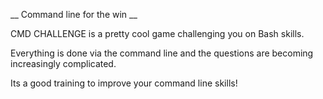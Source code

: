 __ Command line for the win __

CMD CHALLENGE is a pretty cool game challenging you on Bash skills.

Everything is done via the command line and the questions are becoming increasingly complicated.

Its a good training to improve your command line skills!
